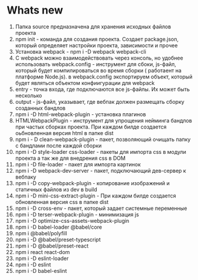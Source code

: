 # Whats new

1. Папка source предназначена для хранения исходных файлов проекта
2. npm init - команда для создания проекта. Создает package.json, который определяет настройки проекта, зависимости и прочее 
3. Установка webpack - npm i -D webpack webpack-cli
4. C webpack можно взаимодействовать через консоль, но удобнее использовать webpack.config - инструмент для сбоки, js-файл, который будет компилироваться во время сборки ( работаент на платформе Node.js). в webpack.config экспортируем объект, который будет являться объектом конфиигурации для webpack
5. entry - точка входа, где подключаются все js-файлы. Их может быть несколько
6. output - js-файл, указывает, где вебпак должен размещать сборку созданных бандлов
7. npm i -D html-webpack-plugin - установка плагинов 
8. HTMLWebpackPlugin - инструмент для упрощения нейминга бандлов при частых сборках проекта. При каждом билде создается оьбновленная версия html в папке dist
9. npm i - D clean-webpack-plugin - пакет, позволяющий очищать папку с бандлами после каждой сборки
10. npm i -D style-loader css-loader - пакеты для импорта css в модули проекта а так же для внедрения css в DOM
11. npm i -D file-loader - пакет для импорта картинок
12. npm i -D webpack-dev-server - пакет, подключающий дев-сервер к вебпаку 
13. npm i -D copy-webpack-plugin - копирование изображений и статичных файлов из dev в build
14. npm i -D mini-css-extract-plugin - При каждом билде создается обновленная версия css в папке dist
15. npm i -D cross-env - пакет, который задает системные переменные
16. npm i -D terser-webpack-plugin - минимизация js
17. npm i -D optimize-css-assets-webpack-plugin
18. npm i -D babel-loader @babel/core
19. npm i @babel/polyfill
20. npm i -D @babel/preset-typescript
21. npm i -D @babel/preset-react
22. npm i react react-dom
23. npm i -D eslint-loader
24. npm i -D eslint
25. npm i -D babel-eslint